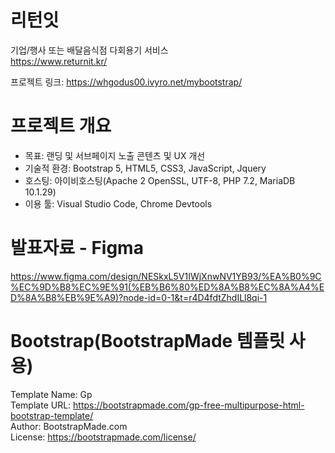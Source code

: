 # 리턴잇  
기업/행사 또는 배달음식점 다회용기 서비스  
https://www.returnit.kr/  
  
프로젝트 링크: https://whgodus00.ivyro.net/mybootstrap/  

# 프로젝트 개요
- 목표: 랜딩 및 서브페이지 노출 콘텐츠 및 UX 개선  
- 기술적 환경: Bootstrap 5, HTML5, CSS3, JavaScript, Jquery  
- 호스팅: 아이비호스팅(Apache 2 OpenSSL, UTF-8, PHP 7.2, MariaDB 10.1.29)  
- 이용 툴: Visual Studio Code, Chrome Devtools  

# 발표자료 - Figma
https://www.figma.com/design/NESkxL5V1IWjXnwNV1YB93/%EA%B0%9C%EC%9D%B8%EC%9E%91(%EB%B6%80%ED%8A%B8%EC%8A%A4%ED%8A%B8%EB%9E%A9)?node-id=0-1&t=r4D4fdtZhdILl8qi-1  

# Bootstrap(BootstrapMade 템플릿 사용)
Template Name: Gp  
Template URL: https://bootstrapmade.com/gp-free-multipurpose-html-bootstrap-template/  
Author: BootstrapMade.com  
License: https://bootstrapmade.com/license/  
